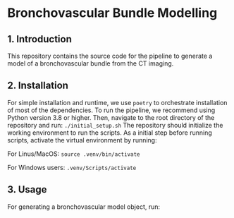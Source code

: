 # Bronchovascular Bundle Modelling

## 1. Introduction
This repository contains the source code for the pipeline to generate a model of a bronchovascular bundle from the CT imaging.


## 2. Installation
For simple installation and runtime, we use `poetry` to orchestrate installation of most of the dependencies. To run the pipeline, we recommend using Python version 3.8 or higher. Then, navigate to the root directory of the repository and run:
`./initial_setup.sh`
The repository should initialize the working environment to run the scripts. As a initial step before running scripts, activate the virtual environment by running:

For Linus/MacOS:
`source .venv/bin/activate`

For Windows users:
`.venv/Scripts/activate`

## 3. Usage
For generating a bronchovascular model object, run:

